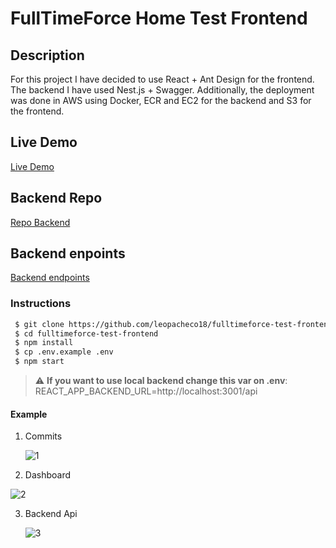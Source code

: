 # FullTimeForce Home Test Frontend

## Description

For this project I have decided to use React + Ant Design for the frontend. The backend I have used Nest.js + Swagger. Additionally, the deployment was done in AWS using Docker, ECR and EC2 for the backend and S3 for the frontend.

## Live Demo

[Live Demo](http://fulltimeforce-home-test-frontend.s3-website-us-east-1.amazonaws.com/commits)

## Backend Repo

[Repo Backend](https://github.com/leopacheco18/fulltimeforce-test-backend)

## Backend enpoints

[Backend endpoints](http://54.237.175.53/docs)

### Instructions

```bash
 $ git clone https://github.com/leopacheco18/fulltimeforce-test-frontend.git
 $ cd fulltimeforce-test-frontend
 $ npm install
 $ cp .env.example .env
 $ npm start
```

> :warning: **If you want to use local backend change this var on .env**: REACT_APP_BACKEND_URL=http://localhost:3001/api

#### Example

1. Commits

   ![1](https://github.com/leopacheco18/fulltimeforce-test-frontend/assets/47113025/e47278f2-cd6c-445b-b2f8-e91a750428a2)

2. Dashboard

  ![2](https://github.com/leopacheco18/fulltimeforce-test-frontend/assets/47113025/5e1727e9-d4d9-4a55-92f0-36816f279e4d)

3. Backend Api

   ![3](https://github.com/leopacheco18/fulltimeforce-test-frontend/assets/47113025/f8e93e7a-1c23-4212-a2fe-61714dd908b9)

